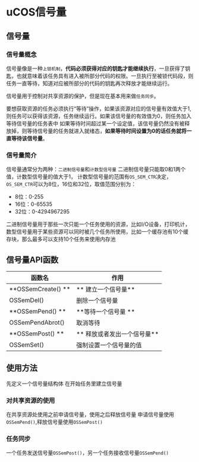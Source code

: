# uCOS信号量
## 信号量
### 信号量概念
信号量像是一种`上锁机制`，**代码必须获得对应的钥匙才能继续执行**，一旦获得了钥匙，也就意味着该任务具有进入被所部分代码的权限。一旦执行至被锁代码段，则任务一直等待，知道对应被所部分的代码的钥匙再次释放才能继续运行。

信号量用于控制对共享资源的保护，但是现在基本用来做`任务同步`。

要想获取资源的任务必须执行“等待”操作，如果该资源对应的信号量有效值大于1,则任务可以获得该资源，任务继续运行。如果该信号量的有效值为0，则任务加入等待信号量的任务表中
如果等待时间超过某一个设定值，该信号量仍然没有被释放掉，则等待信号量的任务就进入就绪态，**如果等待时间设置为0的话任务就将一直等待该信号量**。

### 信号量简介
信号量通常分为两种：`二进制信号量`和`计数型信号量`
二进制信号量只能取0和1两个值，计数型信号量的值大于1，
计数型信号量的范围有`OS_SEM_CTR`决定，`OS_SEM_CTR`可以为8位，16位和32位，取值范围分别为：
+ 8位：0-255
+ 16位：0-65535
+ 32位：0-4294967295

二进制信号量用于那些一次只能一个任务使用的资源，比如I/O设备，打印机计，数型信号量用于某些资源可以同时被几个任务所使用，比如一个缓存池有10个缓存块，那么最多可以支持10个任务来使用内存池

## 信号量API函数
| 函数名             | 作用                   |
| ------------------ | ---------------------- |
| **OSSemCreate() ** | ** 建立一个信号量**    |
| OSSemDel()         | 删除一个信号量         |
| **OSSemPend() **   | **等待一个信号量 **    |
| OSSemPendAbrot()   | 取消等待               |
| **OSSemPost() **     |** 释放或者发出一个信号量** |
| OSSemSet()         | 强制设置一个信号量的值 |

## 使用方法
先定义一个信号量结构体
在开始任务里建立信号量
### 对共享资源的使用
在共享资源处使用之前申请信号量，使用之后释放信号量
申请信号量使用`OSSemPend()`,释放信号量使用`OSSemPost()`

### 任务同步
一个任务发送信号量`OSSemPost()`，另一个任务接收信号量`OSSemPend()`

